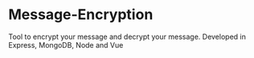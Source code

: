 # Message-Encryption

Tool to encrypt your message and decrypt your message.
Developed in Express, MongoDB, Node and Vue
